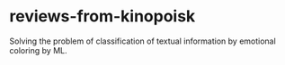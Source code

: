 # reviews-from-kinopoisk
Solving the problem of classification of textual information by emotional coloring by ML.
